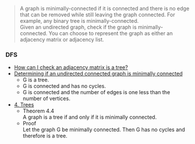 > A graph is minimally-connected if it is connected and there is no edge that can be removed while still leaving the graph connected. For example, any binary tree is minimally-connected.  
Given an undirected graph, check if the graph is minimally-connected. You can choose to represent the graph as either an adjacency matrix or adjacency list.

### DFS
- [How can I check an adjacency matrix is a tree?](https://www.quora.com/How-can-I-check-an-adjacency-matrix-is-a-tree)
- [Determining if an undirected connected graph is minimally connected](http://cs.stackexchange.com/a/52159)
  - G is a tree.
  - G is connected and has no cycles.
  - G is connected and the number of edges is one less than the number of vertices.
- [4. Trees](http://compalg.inf.elte.hu/~tony/Oktatas/TDK/FINAL/Chap%204.PDF)
  - Theorem 4.4  
    A graph is a tree if and only if it is minimally connected.
  - Proof  
    Let the graph G be minimally connected. Then G has no cycles and therefore is a tree.
